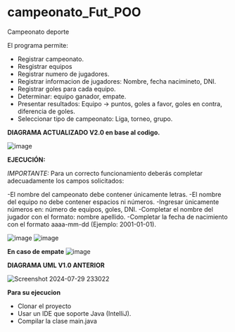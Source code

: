 # campeonato_Fut_POO
Campeonato deporte

El programa permite:

- Registrar campeonato.<br>
- Resgistrar equipos<br>
- Registrar numero de jugadores.<br>
- Registrar informacion de jugadores: Nombre, fecha nacimineto, DNI.<br>
- Registrar goles para cada equipo.<br>
- Determinar: equipo ganador, empate.<br>
- Presentar resultados: Equipo -> puntos, goles a favor, goles en contra, diferencia de goles.<br>
- Seleccionar tipo de campeonato: Liga, torneo, grupo.

**DIAGRAMA ACTUALIZADO V2.0 en base al codigo.**

![image](https://github.com/user-attachments/assets/83ae7a14-f6bb-43eb-8766-dfc7336fe677)

**EJECUCIÓN:**

*IMPORTANTE:* Para un correcto funcionamiento deberás completar adecuadamente los campos solicitados:

-El nombre del campeonato debe contener únicamente letras.
-El nombre del equipo no debe contener espacios ni números.
-Ingresar únicamente números en: número de equipos, goles, DNI.
-Completar el nombre del jugador con el formato: nombre apellido.
-Completar la fecha de nacimiento con el formato aaaa-mm-dd (Ejemplo: 2001-01-01).

![image](https://github.com/user-attachments/assets/915fcbb2-590d-4649-bef9-a9acaaab3dbb)
![image](https://github.com/user-attachments/assets/0f654e44-5975-4b26-a4e3-8fa52b7b9c83)

**En caso de empate**
![image](https://github.com/user-attachments/assets/e22c765a-69c6-4265-9e71-f1d9a67a156b)

**DIAGRAMA UML V1.0 ANTERIOR**

![Screenshot 2024-07-29 233022](https://github.com/user-attachments/assets/ce05ad41-5274-4a96-a534-7f0c1b76fb87)


**Para su ejecucion**
- Clonar el proyecto
- Usar un IDE que soporte Java (IntelliJ).
- Compilar la clase main.java
